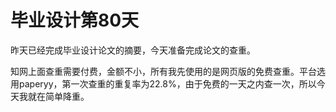 # 毕业设计第80天

昨天已经完成毕业设计论文的摘要，今天准备完成论文的查重。

知网上面查重需要付费，金额不小，所有我先使用的是网页版的免费查重。平台选用paperyy，第一次查重的重复率为22.8%，由于免费的一天之内查一次，所以今天我就在简单降重。


